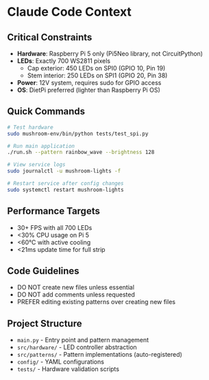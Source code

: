 # Claude Code Context

## Critical Constraints
- **Hardware**: Raspberry Pi 5 only (Pi5Neo library, not CircuitPython)
- **LEDs**: Exactly 700 WS2811 pixels
  - Cap exterior: 450 LEDs on SPI0 (GPIO 10, Pin 19)
  - Stem interior: 250 LEDs on SPI1 (GPIO 20, Pin 38)
- **Power**: 12V system, requires sudo for GPIO access
- **OS**: DietPi preferred (lighter than Raspberry Pi OS)

## Quick Commands
```bash
# Test hardware
sudo mushroom-env/bin/python tests/test_spi.py

# Run main application
./run.sh --pattern rainbow_wave --brightness 128

# View service logs
sudo journalctl -u mushroom-lights -f

# Restart service after config changes
sudo systemctl restart mushroom-lights
```

## Performance Targets
- 30+ FPS with all 700 LEDs
- <30% CPU usage on Pi 5
- <60°C with active cooling
- <21ms update time for full strip

## Code Guidelines
- DO NOT create new files unless essential
- DO NOT add comments unless requested
- PREFER editing existing patterns over creating new files

## Project Structure
- `main.py` - Entry point and pattern management
- `src/hardware/` - LED controller abstraction
- `src/patterns/` - Pattern implementations (auto-registered)
- `config/` - YAML configurations
- `tests/` - Hardware validation scripts